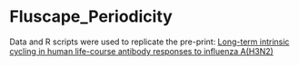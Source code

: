 # Fluscape_Periodicity
Data and R scripts were used to replicate the pre-print: [Long-term intrinsic cycling in human life-course antibody responses to influenza A(H3N2)](https://www.medrxiv.org/content/10.1101/2022.06.27.22276898v1)

